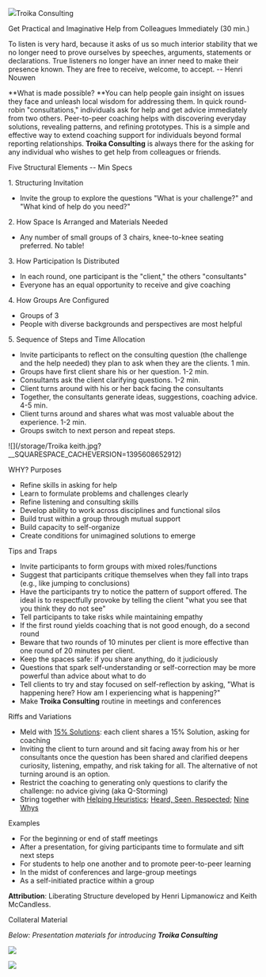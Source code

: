 ![](/storage/icons/08_Troika-consulting.png?__SQUARESPACE_CACHEVERSION=1339690761575)Troika Consulting

Get Practical and Imaginative Help from Colleagues Immediately (30 min.)

To listen is very hard, because it asks of us so much interior stability that we no longer need to prove ourselves by speeches, arguments, statements or declarations. True listeners no longer have an inner need to make their presence known. They are free to receive, welcome, to accept. -- Henri Nouwen

**What is made possible? **You can help people gain insight on issues they face and unleash local wisdom for addressing them. In quick round-robin "consultations," individuals ask for help and get advice immediately from two others. Peer-to-peer coaching helps with discovering everyday solutions, revealing patterns, and refining prototypes. This is a simple and effective way to extend coaching support for individuals beyond formal reporting relationships. **Troika Consulting** is always there for the asking for any individual who wishes to get help from colleagues or friends.

Five Structural Elements -- Min Specs

1\. Structuring Invitation


* Invite the group to explore the questions "What is your challenge?" and "What kind of help do you need?"


2\. How Space Is Arranged and Materials Needed


* Any number of small groups of 3 chairs, knee-to-knee seating preferred. No table!


3\. How Participation Is Distributed


* In each round, one participant is the "client," the others "consultants"
* Everyone has an equal opportunity to receive and give coaching


4\. How Groups Are Configured


* Groups of 3
* People with diverse backgrounds and perspectives are most helpful


5\. Sequence of Steps and Time Allocation


* Invite participants to reflect on the consulting question (the challenge and the help needed) they plan to ask when they are the clients. 1 min.
* Groups have first client share his or her question. 1-2 min.
* Consultants ask the client clarifying questions. 1-2 min.
* Client turns around with his or her back facing the consultants
* Together, the consultants generate ideas, suggestions, coaching advice. 4-5 min.
* Client turns around and shares what was most valuable about the experience. 1-2 min.
* Groups switch to next person and repeat steps.


![](/storage/Troika keith.jpg?__SQUARESPACE_CACHEVERSION=1395608652912)

WHY? Purposes


* Refine skills in asking for help
* Learn to formulate problems and challenges clearly
* Refine listening and consulting skills
* Develop ability to work across disciplines and functional silos
* Build trust within a group through mutual support
* Build capacity to self-organize
* Create conditions for unimagined solutions to emerge


Tips and Traps


* Invite participants to form groups with mixed roles/functions
* Suggest that participants critique themselves when they fall into traps (e.g., like jumping to conclusions)
* Have the participants try to notice the pattern of support offered. The ideal is to respectfully provoke by telling the client "what you see that you think they do not see"
* Tell participants to take risks while maintaining empathy
* If the first round yields coaching that is not good enough, do a second round
* Beware that two rounds of 10 minutes per client is more effective than one round of 20 minutes per client.
* Keep the spaces safe: if you share anything, do it judiciously
* Questions that spark self-understanding or self-correction may be more powerful than advice about what to do
* Tell clients to try and stay focused on self-reflection by asking, "What is happening here? How am I experiencing what is happening?"
* Make **Troika Consulting** routine in meetings and conferences


Riffs and Variations


* Meld with [15% Solutions][0]: each client shares a 15% Solution, asking for coaching
* Inviting the client to turn around and sit facing away from his or her consultants once the question has been shared and clarified deepens curiosity, listening, empathy, and risk taking for all. The alternative of not turning around is an option.
* Restrict the coaching to generating only questions to clarify the challenge: no advice giving (aka Q-Storming)
* String together with [Helping Heuristics][1]; [Heard, Seen, Respected][2]; [Nine Whys][3]


Examples


* For the beginning or end of staff meetings
* After a presentation, for giving participants time to formulate and sift next steps
* For students to help one another and to promote peer-to-peer learning
* In the midst of conferences and large-group meetings
* As a self-initiated practice within a group


**Attribution**: Liberating Structure developed by Henri Lipmanowicz and Keith McCandless.

Collateral Material

_Below: Presentation materials for introducing **Troika Consulting**_

![](/storage/Slide06.jpg?__SQUARESPACE_CACHEVERSION=1395546301933)

![](/storage/Troika.jpg?__SQUARESPACE_CACHEVERSION=1395609028216) 

[0]: /8-troika-consulting/
[1]: /16-helping-heuristics/
[2]: /19-heard-seen-respected-hsr/
[3]: /3-nine-whys/